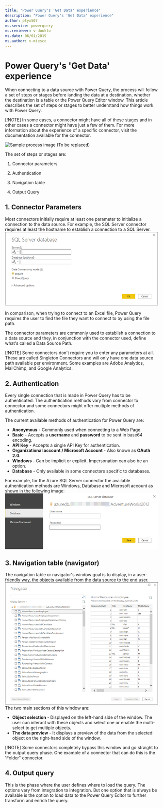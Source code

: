 ```yaml
---
title: "Power Query's 'Get Data' experience"
description: "Power Query's 'Get Data' experience"
author: ptyx507
ms.service: powerquery
ms.reviewer: v-douklo
ms.date: 06/01/2019
ms.author: v-miesco
---
```


# Power Query's 'Get Data' experience

When connecting to a data source with Power Query, the process will follow a set of steps or stages before landing the data at a destination, whether the destination is a table or the Power Query Editor window. This article describes the set of steps or stages to better understand how things work with Power Query.

[!NOTE] In some cases, a connector might have all of these stages and in other cases a connector might have just a few of them. For more information about the experience of a specific connector, visit the documentation available for the connector.

![Sample process image (To be replaced)](https://350519-1085912-raikfcquaxqncofqfm.stackpathdns.com/wp-content/uploads/2019/09/092119_1322_TheGetData1-1024x576.png)

The set of steps or stages are:

1.  Connector parameters

2.  Authentication

3.  Navigation table

4.  Output Query

## 1. Connector Parameters

Most connectors initially require at least one parameter to initialize a connection to the data source. For example, the SQL Server connector requires at least the hostname to establish a connection to a SQL Server.
![SQL Server connector parameters](images/me-connector-parameters.png)

In comparison, when trying to connect to an Excel file, Power Query requires the user to find the file they want to connect to by using the file path.

The connector parameters are commonly used to establish a connection to a data source and they, in conjunction with the connector used, define what's called a Data Source Path.

[!NOTE] Some connectors don't require you to enter any parameters at all. These are called Singleton Connectors and will only have one data source path available per environment. Some examples are Adobe Analytics, MailChimp, and Google Analytics.

## 2. Authentication 

Every single connection that is made in Power Query has to be authenticated. The authentication methods vary from connector to connector and some connectors might offer multiple methods of authentication.

The current available methods of authentication for Power Query are:
* **Anonymous** - Commonly used when connecting to a Web Page.
* **Basic** - Accepts a **username** and **password** to be sent in base64 encoding.
* **API Key** - Accepts a single API Key for authentication.
* **Organizational account / Microsoft Account** - Also known as **OAuth 2.0**.
* **Windows** - Can be implicit or explicit. Impersonation can also be an option.
* **Database** - Only available in some connectors specific to databases.

For example, for the Azure SQL Server connector the available authentication methods are Windows, Database and Microsoft account as shown in the following image:
![SQL Server connector authentication methods](images/me-authentication.png)

## 3. Navigation table (navigator)

The navigation table or navigator's window goal is to display, in a user-friendly way, the objects available from the data source to the end user.
![SQL Server connector navigator](images/me-navigator.png)
The two main sections of this window are:
* **Object selection** - Displayed on the left-hand side of the window. The
    user can interact with these objects and select one or enable the
    multi-select to get multiple objects.
* **The data preview** - It displays a preview of the data from the selected
    object on the right-hand side of the window.

[!NOTE] Some connectors completely bypass this window and go straight to the
output query phase. One example of a connector that can do this is the 'Folder"
connector.

## 4. Output query

This is the phase where the user defines where to load the query. The options vary from integration to integration. But one option that is always be available is the option to load data to the Power Query Editor to further transform and enrich the query.
